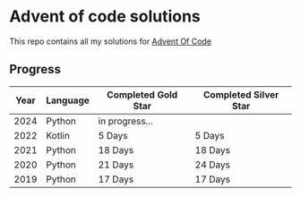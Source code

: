 # Advent of code solutions

This repo contains all my solutions for [Advent Of Code](https://adventofcode.com/)

## Progress

|Year   |Language  | Completed Gold Star  | Completed Silver Star |
|---|---|---|---|
| 2024 | Python | in progress... |   |
| 2022 | Kotlin | 5 Days | 5 Days  |
| 2021 | Python | 18 Days | 18 Days |
| 2020 | Python | 21 Days | 24 Days |
| 2019 | Python | 17 Days | 17 Days |
